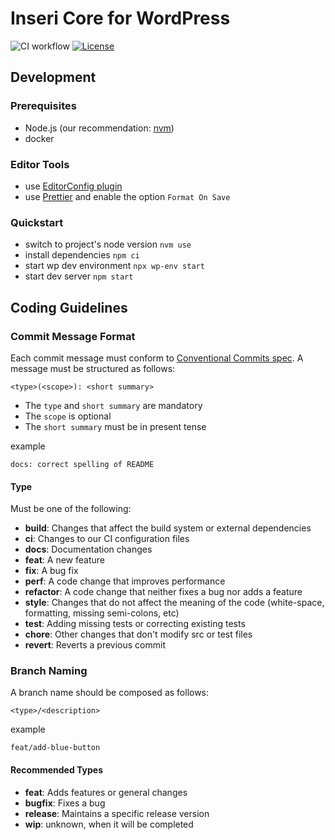 # Inseri Core for WordPress

![CI workflow](https://github.com/inseri-swiss/inseri-core-wp/actions/workflows/ci.yml/badge.svg) [![License](https://img.shields.io/github/license/inseri-swiss/inseri-core-wp)](https://github.com/inseri-swiss/inseri-core-wp/blob/main/LICENSE)

## Development

### Prerequisites

- Node.js (our recommendation: [nvm](https://github.com/nvm-sh/nvm))
- docker

### Editor Tools

- use [EditorConfig plugin](https://editorconfig.org/#download)
- use [Prettier](https://prettier.io/docs/en/editors.html) and enable the option `Format On Save`

### Quickstart

- switch to project's node version `nvm use`
- install dependencies `npm ci`
- start wp dev environment `npx wp-env start`
- start dev server `npm start`

## Coding Guidelines

### Commit Message Format

Each commit message must conform to [Conventional Commits spec](https://www.conventionalcommits.org/en/v1.0.0/). A message must be structured as follows:

```
<type>(<scope>): <short summary>
```

- The `type` and `short summary` are mandatory
- The `scope` is optional
- The `short summary` must be in present tense

example

```
docs: correct spelling of README
```

#### Type

Must be one of the following:

- **build**: Changes that affect the build system or external dependencies
- **ci**: Changes to our CI configuration files
- **docs**: Documentation changes
- **feat**: A new feature
- **fix**: A bug fix
- **perf**: A code change that improves performance
- **refactor**: A code change that neither fixes a bug nor adds a feature
- **style**: Changes that do not affect the meaning of the code (white-space, formatting, missing semi-colons, etc)
- **test**: Adding missing tests or correcting existing tests
- **chore**: Other changes that don't modify src or test files
- **revert**: Reverts a previous commit

### Branch Naming

A branch name should be composed as follows:

```
<type>/<description>
```

example

```
feat/add-blue-button
```

#### Recommended Types

- **feat**: Adds features or general changes
- **bugfix**: Fixes a bug
- **release**: Maintains a specific release version
- **wip**: unknown, when it will be completed
